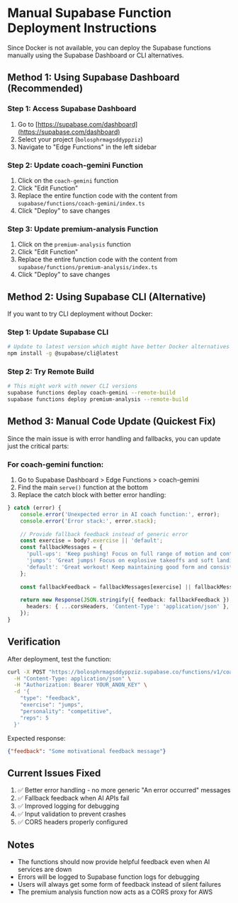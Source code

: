# Manual Supabase Function Deployment Instructions

Since Docker is not available, you can deploy the Supabase functions manually using the Supabase Dashboard or CLI alternatives.

## Method 1: Using Supabase Dashboard (Recommended)

### Step 1: Access Supabase Dashboard
1. Go to [https://supabase.com/dashboard](https://supabase.com/dashboard)
2. Select your project (`bolosphrmagsddyppziz`)
3. Navigate to "Edge Functions" in the left sidebar

### Step 2: Update coach-gemini Function
1. Click on the `coach-gemini` function
2. Click "Edit Function"
3. Replace the entire function code with the content from `supabase/functions/coach-gemini/index.ts`
4. Click "Deploy" to save changes

### Step 3: Update premium-analysis Function
1. Click on the `premium-analysis` function
2. Click "Edit Function" 
3. Replace the entire function code with the content from `supabase/functions/premium-analysis/index.ts`
4. Click "Deploy" to save changes

## Method 2: Using Supabase CLI (Alternative)

If you want to try CLI deployment without Docker:

### Step 1: Update Supabase CLI
```bash
# Update to latest version which might have better Docker alternatives
npm install -g @supabase/cli@latest
```

### Step 2: Try Remote Build
```bash
# This might work with newer CLI versions
supabase functions deploy coach-gemini --remote-build
supabase functions deploy premium-analysis --remote-build
```

## Method 3: Manual Code Update (Quickest Fix)

Since the main issue is with error handling and fallbacks, you can update just the critical parts:

### For coach-gemini function:
1. Go to Supabase Dashboard > Edge Functions > coach-gemini
2. Find the main `serve()` function at the bottom
3. Replace the catch block with better error handling:

```typescript
} catch (error) {
    console.error('Unexpected error in AI coach function:', error);
    console.error('Error stack:', error.stack);
    
    // Provide fallback feedback instead of generic error
    const exercise = body?.exercise || 'default';
    const fallbackMessages = {
      'pull-ups': 'Keep pushing! Focus on full range of motion and controlled movement.',
      'jumps': 'Great jumps! Focus on explosive takeoffs and soft landings.',
      'default': 'Great workout! Keep maintaining good form and consistency.'
    };
    
    const fallbackFeedback = fallbackMessages[exercise] || fallbackMessages.default;
    
    return new Response(JSON.stringify({ feedback: fallbackFeedback }), {
      headers: { ...corsHeaders, 'Content-Type': 'application/json' },
    });
}
```

## Verification

After deployment, test the function:

```bash
curl -X POST "https://bolosphrmagsddyppziz.supabase.co/functions/v1/coach-gemini" \
  -H "Content-Type: application/json" \
  -H "Authorization: Bearer YOUR_ANON_KEY" \
  -d '{
    "type": "feedback", 
    "exercise": "jumps", 
    "personality": "competitive", 
    "reps": 5
  }'
```

Expected response:
```json
{"feedback": "Some motivational feedback message"}
```

## Current Issues Fixed

1. ✅ Better error handling - no more generic "An error occurred" messages
2. ✅ Fallback feedback when AI APIs fail
3. ✅ Improved logging for debugging
4. ✅ Input validation to prevent crashes
5. ✅ CORS headers properly configured

## Notes

- The functions should now provide helpful feedback even when AI services are down
- Errors will be logged to Supabase function logs for debugging
- Users will always get some form of feedback instead of silent failures
- The premium analysis function now acts as a CORS proxy for AWS